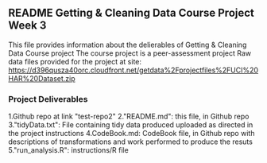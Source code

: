 ## README Getting & Cleaning Data Course Project Week 3
This file provides information about the delierables of Getting & Cleaning Data Course project
The course project is a peer-assessment project 
Raw data files provided for the project at site:
https://d396qusza40orc.cloudfront.net/getdata%2Fprojectfiles%2FUCI%20HAR%20Dataset.zip 
### Project Deliverables

1.Github repo at link "test-repo2"
2."README.md": this file, in Github repo 
3."tidyData.txt": File containing tidy data produced uploaded as directed in the project instructions
4.CodeBook.md: CodeBook file, in Github repo with descriptions of transformations and work performed to produce the resuts 
5."run_analysis.R": instructions/R file 
